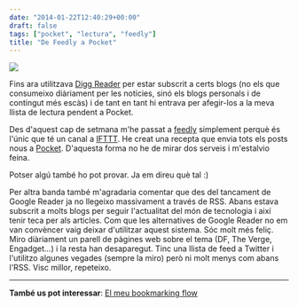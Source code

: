 ```yaml
---
date: "2014-01-22T12:40:29+00:00"
draft: false
tags: ["pocket", "lectura", "feedly"]
title: "De Feedly a Pocket"
---
```

![](https://31.media.tumblr.com/349c276b5ae2a9826950c374bf8214d8/tumblr_inline_mzrwflUxUg1rf46cf.png)

Fins ara utilitzava [Digg Reader](http://digg.com/reader) per estar subscrit a certs blogs (no els que consumeixo diàriament per les notícies, sinó els blogs personals i de contingut més escàs) i de tant en tant hi entrava per afegir-los a la meva llista de lectura pendent a Pocket.

Des d'aquest cap de setmana m'he passat a [feedly](http://www.feedly.com) simplement perquè és l'únic que té un canal a [IFTTT](http://www.ifttt.com). He creat una recepta que envia tots els posts nous a [Pocket](http://www.getpocket.com). D'aquesta forma no he de mirar dos serveis i m'estalvio feina. 

Potser algú també ho pot provar. Ja em direu què tal :)

Per altra banda també m'agradaria comentar que des del tancament de Google Reader ja no llegeixo massivament a través de RSS. Abans estava subscrit a molts blogs per seguir l'actualitat del món de tecnologia i així tenir teca per als articles. Com que les alternatives de Google Reader no em van convèncer vaig deixar d'utilitzar aquest sistema. Sóc molt més feliç. Miro diàriament un parell de pàgines web sobre el tema (DF, The Verge, Engadget...) i la resta han desaparegut. Tinc una llista de feed a Twitter i l'utilitzo algunes vegades (sempre la miro) però ni molt menys com abans l'RSS. Visc millor, repeteixo.

-----
**També us pot interessar**: [El meu bookmarking flow](http://enricllonch.com/post/45366678548/el-meu-bookmarking-flow)